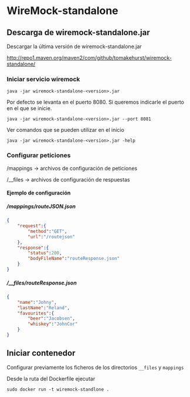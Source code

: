 # WireMock-standalone

## Descarga de wiremock-standalone.jar
Descargar la última versión de wiremock-standalone.jar

http://repo1.maven.org/maven2/com/github/tomakehurst/wiremock-standalone/

### Iniciar servicio wiremock
```shell
java -jar wiremock-standalone-<version>.jar 
```
Por defecto se levanta en el puerto 8080. Si queremos indicarle el puerto en el que se inicie.
```shell
java -jar wiremock-standalone-<version>.jar --port 8081
```
Ver comandos que se pueden utilizar en el inicio
```shell
java -jar wiremock-standalone-<version>.jar -help
```

### Configurar peticiones
/mappings -> archivos de configuración de peticiones

/__files -> archivos de configuración de respuestas

#### Ejemplo de configuración
##### /mappings/routeJSON.json

```json
{
	"request":{
		"method":"GET",
		"url":"/routejson"
	},
	"response":{
		"status":200,
		"bodyFileName":"routeResponse.json"
	}
}
```
##### /__files/routeResponse.json
```json
{
	"name":"Johny",
	"lastName":"Reland",
	"favourites":{
		"beer":"Jacobsen",
		"whiskey":"JohnCor"
	}
}
```

## Iniciar contenedor
Configurar previamente los ficheros de los directorios `__files` y `mappings`

Desde la ruta del Dockerfile ejecutar

```shel
sudo docker run -t wiremock-standlone .
```
